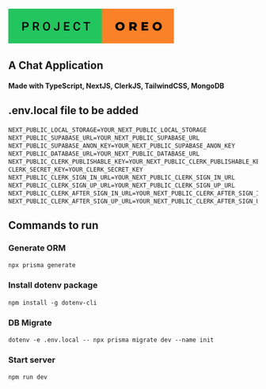![project_oreo by lizardkingLK](/project-oreo.svg)

## A Chat Application

#### Made with TypeScript, NextJS, ClerkJS, TailwindCSS, MongoDB

## .env.local file to be added

```
NEXT_PUBLIC_LOCAL_STORAGE=YOUR_NEXT_PUBLIC_LOCAL_STORAGE
NEXT_PUBLIC_SUPABASE_URL=YOUR_NEXT_PUBLIC_SUPABASE_URL
NEXT_PUBLIC_SUPABASE_ANON_KEY=YOUR_NEXT_PUBLIC_SUPABASE_ANON_KEY
NEXT_PUBLIC_DATABASE_URL=YOUR_NEXT_PUBLIC_DATABASE_URL
NEXT_PUBLIC_CLERK_PUBLISHABLE_KEY=YOUR_NEXT_PUBLIC_CLERK_PUBLISHABLE_KEY
CLERK_SECRET_KEY=YOUR_CLERK_SECRET_KEY
NEXT_PUBLIC_CLERK_SIGN_IN_URL=YOUR_NEXT_PUBLIC_CLERK_SIGN_IN_URL
NEXT_PUBLIC_CLERK_SIGN_UP_URL=YOUR_NEXT_PUBLIC_CLERK_SIGN_UP_URL
NEXT_PUBLIC_CLERK_AFTER_SIGN_IN_URL=YOUR_NEXT_PUBLIC_CLERK_AFTER_SIGN_IN_URL
NEXT_PUBLIC_CLERK_AFTER_SIGN_UP_URL=YOUR_NEXT_PUBLIC_CLERK_AFTER_SIGN_UP_URL
```

## Commands to run

### Generate ORM

```
npx prisma generate
```

### Install dotenv package

```
npm install -g dotenv-cli
```

### DB Migrate

```
dotenv -e .env.local -- npx prisma migrate dev --name init
```

### Start server

```
npm run dev
```
